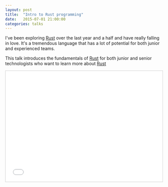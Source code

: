 ```yaml
---
layout: post
title:  "Intro to Rust programming"
date:   2015-07-01 21:00:00
categories: talks
---
```

I've been exploring [Rust][Rust] over the last year and a half and have really falling in love.  It's a tremendous language that has a lot of potential for both junior and experienced teams.

This talk introduces the fundamentals of [Rust][Rust] for both junior and senior technologists who want to learn more about [Rust][Rust]


<iframe src="//www.slideshare.net/slideshow/embed_code/key/MPbeqRLITALWNV" width="100%" height="355" frameborder="0" marginwidth="0" marginheight="0" scrolling="no" style="border:1px solid #CCC; border-width:1px; margin-bottom:5px; max-width: 100%;" allowfullscreen> </iframe> <div style="margin-bottom:5px"> </div>


[Rust]:   https://www.rust-lang.org
